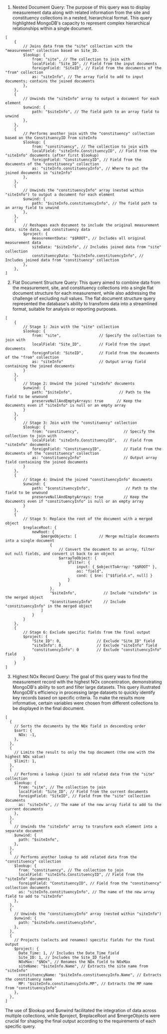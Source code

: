 1. Nested Document Query:
The purpose of this query was to display measurement data along with related information from the site and constituency collections in a nested, hierarchical format. This query highlighted MongoDB's capacity to represent complex hierarchical relationships within a single document.

```
[
    {
        // Joins data from the "site" collection with the "measurement" collection based on Site_ID.
        $lookup: {
            from: "site", // The collection to join with
            localField: "Site_ID", // Field from the input documents
            foreignField: "SiteID", // Field from the documents of the "from" collection
            as: "siteInfo", // The array field to add to input documents; contains the joined documents
        },
    },
    {
        // Unwinds the "siteInfo" array to output a document for each element
        $unwind: {
            path: "$siteInfo", // The field path to an array field to unwind
        },
    },
    {
        // Performs another join with the "constituency" collection based on the ConstituencyID from siteInfo
        $lookup: {
            from: "constituency", // The collection to join with
            localField: "siteInfo.ConstituencyID", // Field from the "siteInfo" documents (after first $lookup)
            foreignField: "ConstituencyID", // Field from the documents of the "constituency" collection
            as: "siteInfo.constituencyInfo", // Where to put the joined documents in "siteInfo"
        },
    },
    {
        // Unwinds the "constituencyInfo" array (nested within "siteInfo") to output a document for each element
        $unwind: {
            path: "$siteInfo.constituencyInfo", // The field path to an array field to unwind
        },
    },
    {
        // Reshapes each document to include the original measurement data, site data, and constituency data
        $project: {
            measurementData: "$$ROOT", // Includes all original measurement data
            siteData: "$siteInfo", // Includes joined data from "site" collection
            constituencyData: "$siteInfo.constituencyInfo", // Includes joined data from "constituency" collection
        },
    },
]

```

2. Flat Document Structure Query:
This query aimed to combine data from the measurement, site, and constituency collections into a single flat document structure for each measurement, while also addressing the challenge of excluding null values. The flat document structure query represented the database's ability to transform data into a streamlined format, suitable for analysis or reporting purposes.

```
[
    {
        // Stage 1: Join with the "site" collection
        $lookup: {
            from: "site",                 // Specify the collection to join with
            localField: "Site_ID",        // Field from the input documents
            foreignField: "SiteID",       // Field from the documents of the "from" collection
            as: "siteInfo"                // Output array field containing the joined documents
        }
    },
    {
        // Stage 2: Unwind the joined "siteInfo" documents
        $unwind: {
            path: "$siteInfo",                     // Path to the field to be unwound
            preserveNullAndEmptyArrays: true      // Keep the documents even if "siteInfo" is null or an empty array
        }
    },
    {
        // Stage 3: Join with the "constituency" collection
        $lookup: {
            from: "constituency",                    // Specify the collection to join with
            localField: "siteInfo.ConstituencyID",   // Field from "siteInfo" documents
            foreignField: "ConstituencyID",          // Field from the documents of the "constituency" collection
            as: "constituencyInfo"                   // Output array field containing the joined documents
        }
    },
    {
        // Stage 4: Unwind the joined "constituencyInfo" documents
        $unwind: {
            path: "$constituencyInfo",                // Path to the field to be unwound
            preserveNullAndEmptyArrays: true         // Keep the documents even if "constituencyInfo" is null or an empty array
        }
    },
    {
        // Stage 5: Replace the root of the document with a merged object
        $replaceRoot: {
            newRoot: {
                $mergeObjects: [          // Merge multiple documents into a single document
                    {
                        // Convert the document to an array, filter out null fields, and convert it back to an object
                        $arrayToObject: {
                            $filter: {
                                input: { $objectToArray: "$$ROOT" },
                                as: "field",
                                cond: { $ne: ["$$field.v", null] }
                            }
                        }
                    },
                    "$siteInfo",            // Include "siteInfo" in the merged object
                    "$constituencyInfo"     // Include "constituencyInfo" in the merged object
                ]
            }
        }
    },
    {
        // Stage 6: Exclude specific fields from the final output
        $project: {
            "Site_ID": 0,                // Exclude "Site_ID" field
            "siteInfo": 0,               // Exclude "siteInfo" field
            "constituencyInfo": 0        // Exclude "constituencyInfo" field
        }
    }
]

```

3. Highest NOx Record Query:
The goal of this query was to find the measurement record with the highest NOx concentration, demonstrating MongoDB's ability to sort and filter large datasets. This query illustrated MongoDB's efficiency in processing large datasets to quickly identify key records based on specific criteria. To make the results more informative, certain variables were chosen from different collections to be displayed in the final document. 

```
[
  {
    // Sorts the documents by the NOx field in descending order
    $sort: {
      NOx: -1,
    },
  },
  {
    // Limits the result to only the top document (the one with the highest NOx value)
    $limit: 1,
  },
  {
    // Performs a lookup (join) to add related data from the "site" collection
    $lookup: {
      from: "site", // The collection to join
      localField: "Site_ID", // Field from the current documents
      foreignField: "SiteID", // Field from the "site" collection documents
      as: "siteInfo", // The name of the new array field to add to the current documents
    },
  },
  {
    // Unwinds the "siteInfo" array to transform each element into a separate document
    $unwind: {
      path: "$siteInfo",
    },
  },
  {
    // Performs another lookup to add related data from the "constituency" collection
    $lookup: {
      from: "constituency", // The collection to join
      localField: "siteInfo.ConstituencyID", // Field from the "siteInfo" documents
      foreignField: "ConstituencyID", // Field from the "constituency" collection documents
      as: "siteInfo.constituencyInfo", // The name of the new array field to add to "siteInfo"
    },
  },
  {
    // Unwinds the "constituencyInfo" array (nested within "siteInfo")
    $unwind: {
      path: "$siteInfo.constituencyInfo",
    },
  },
  {
    // Projects (selects and renames) specific fields for the final output
    $project: {
      Date_Time: 1, // Includes the Date_Time field
      Site_ID: 1, // Includes the Site_ID field
      NOxMax: "$NOx", // Renames the NOx field to NOxMax
      siteName: "$siteInfo.Name", // Extracts the site name from "siteInfo"
      constituencyName: "$siteInfo.constituencyInfo.Name", // Extracts the constituency name
      MP: "$siteInfo.constituencyInfo.MP", // Extracts the MP name from "constituencyInfo"
    },
  },
]

```

The use of $lookup and $unwind facilitated the integration of data across multiple collections, while $project, $replaceRoot and $mergeObjects were crucial for shaping the final output according to the requirements of each specific query. 
